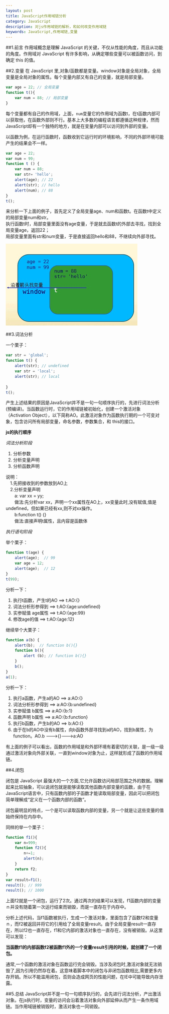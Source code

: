 ```yaml
---
layout: post
title: JavaScript作用域链分析
category: JavaScript
description: 对js作用域链的解析，和如何改变作用域链
keywords: JavaScript,作用域链,变量
---
```


##1.前言
作用域概念是理解 JavaScript 的关键，不仅从性能的角度，而且从功能的角度。作用域对 JavaScript 有许多影响，从确定哪些变量可以被函数访问，到确定 this 的值。

##2.变量
在 JavaScript 里,对象/函数都是变量。window对象是全局对象，全局变量是全局对象的属性。每个变量内部又有自己的变量，就是局部变量。

```JavaScript
var age = 22; // 全局变量
function t(){
    var num = 88; // 局部变量
}
```

每个变量都有自己的作用域，上面，`num`变量它的作用域为函数t，在t函数内部可以获取他，在函数外部则不行。基本上大多数的编程语言都遵循这种规律，然而JavaScript却有一个独特的地方，就是在变量内部可以访问到外部的变量。

以函数为例，在运行函数时，函数收到它运行时的环境影响，不同的外部环境可能产生的结果会不一样。

```JavaScript
var age = 22;
var num = 99;
function t () {
    var num = 88;
    var str= 'hello';
    alert(age); // 22
    alert(str); // hello
    alert(num); // 88
}
t();
```

来分析一下上面的例子，首先定义了全局变量age、num和函数t。在函数t中定义的局部变量num和str。  
执行函数t时，局部变量里面没有age变量，于是就去函数t的外部去寻找，找到全局变量age，返回22；  
局部变量里面有str和num变量，于是直接返回hello和88，不继续向外部寻找。

![作用域分析][1]

##3.词法分析

一个栗子：

```JavaScript
var str = 'global';
function t() {
    alert(str); // undefined
    var str = 'local';
    alert(str); // local

}
t();
```

产生上述结果的原因是JavaScript并不是一句一句顺序执行的，先进行词法分析(预编译)。当函数运行时，它的作用域链被初始化，创建一个激活对象（Activation Object），以下简称AO。此激活对象作为函数执行期的一个可变对象，包含访问所有局部变量，命名参数，参数集合，和 this的接口。

**js的执行顺序**  

*词法分析阶段*

1. 分析参数
2. 分析变量声明
3. 分析函数声明

说明：  
　1.先把接收到的参数放到AO上  
　2.分析变量声明  
　　a: var xx = yy;  
　　做法:先分析var xx，声明一个xx属性在AO上，xx变量此时,没有赋值,值是undefined，但如果已经有xx,则不对xx操作。  
　　b:function t() {}    
　　做法:直接声明t属性，且内容是函数体  

*执行语句阶段*

举个栗子：

```JavaScript
function t(age) {
    alert(age);  // 99
    var age = 12;
    alert(age);  // 12
}
t(99);
```

分析一下：

1. 执行t函数，产生t的AO ==> t:AO:{}
2. 词法分析形参得到     ==> t:AO:{age:undefined} 
3. 实参赋值 age属性     ==> t:AO:{age:99}         
4. 修改age的值          ==> t:AO:{age:12}         

继续举个大栗子：

```JavaScript
function a(b) {
    alert(b);  // function b(){}
    function b(){
        alert (b); // function b(){}
    }
    b();
}
a(1);
```

分析一下：

1. 执行a函数，产生a的AO ==> a:AO:{}
2. 词法分析形参得到           ==> a:AO:{b:undefined}   
3. 实参赋值 b属性             ==> a:AO:{b:1}
4. 函数声明 b属性             ==> a:AO:{b:function}
5. 执行b函数，产生b的AO ==> b:AO:{}
6. 由于在b的AO中没有b属性，向b函数外部寻找到a的AO，找到b属性，为function。AO.b --->{}--->a:AO

有上面的例子可以看出，函数的作用域是和外部环境有着密切的关联，是一级一级通过激活对象向外部关联，一直到window对象为止，这样就形成了函数的作用域链。

##4.闭包

闭包是 JavaScript 最强大的一个方面,它允许函数访问局部范围之外的数据。理解起来比较抽象，可以说闭包就是能够读取其他函数内部变量的函数，由于在JavaScript语言中，只有函数内部的子函数才能读取局部变量，因此可以把闭包简单理解成“定义在一个函数内部的函数”。

闭包最明显的特点，一个是可以读取函数内部的变量，另一个就是让这些变量的值始终保持在内存中。

同样的举一个栗子：

```JavaScript
function f1(){
	var n=999;
	function f2(){
		n+=1;
		alert(n);
	}
	return f2;
}
var result=f1();
result(); // 999
result(); // 1000
```
上面f2就是一个闭包，运行了2次。通过两次的结果可以发现，f1函数内部的变量ｎ并没有随着第一次运行结束而销毁，而是一直存在于内存中。

分析上述代码，当f1函数被执行，生成一个激活对象，里面包含了函数f2和变量ｎ，而f2被返回并将它的引用给了全局变量result。由于全局变量result一直存在，所以f2也一直存在，f1和它内部的激活对象也一直存在，没有被销毁。从这里可以发现：

__当函数f1的内部函数f2被函数f1外的一个变量result引用的时候，就创建了一个闭包。__

通常,一个函数的激活对象在函数运行完会销毁。当涉及闭包时,激活对象就无法销毁了,因为引用仍然存在着。这意味着脚本中的闭包与非闭包函数相比,需要更多内存开销。所以不能滥用闭包，否则会造成网页的性能问题，在IE中可能导致内存泄露。


##5.总结
JavaScript并不是一句一句顺序执行的，会先进行词法分析，产出激活对象。在js执行时，变量的访问会沿着激活对象向外部延伸从而产生一条作用域链。当作用域链被销毁时，激活对象也一同销毁。


[1]: /images/20150116124731.jpg "作用域分析"

